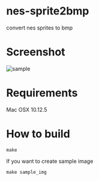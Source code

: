 # nes-sprite2bmp
convert nes sprites to bmp

# Screenshot
![sample](https://user-images.githubusercontent.com/4510569/37100235-c1edaac0-2265-11e8-90db-7b22cc8d411a.png)

# Requirements
Mac OSX 10.12.5

# How to build
```
make
```

If you want to create sample image
```
make sample_img
```
